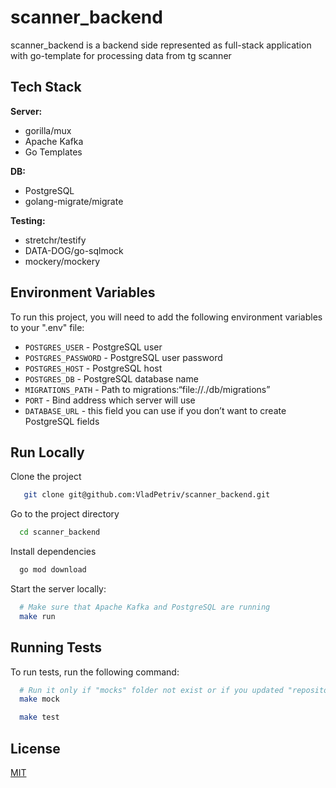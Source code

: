 # scanner_backend

scanner_backend is a backend side represented as full-stack application with go-template for processing data from tg scanner


## Tech Stack

**Server:** 
- gorilla/mux
- Apache Kafka
- Go Templates

**DB:**
- PostgreSQL
- golang-migrate/migrate

**Testing:**
- stretchr/testify
- DATA-DOG/go-sqlmock
- mockery/mockery



## Environment Variables

To run this project, you will need to add the following environment variables to your ".env" file:
- `POSTGRES_USER` - PostgreSQL user
- `POSTGRES_PASSWORD` - PostgreSQL user password
- `POSTGRES_HOST` - PostgreSQL host
- `POSTGRES_DB` - PostgreSQL database name
- `MIGRATIONS_PATH` - Path to migrations:“file://./db/migrations”
- `PORT` - Bind address which server will use
- `DATABASE_URL` - this field you can use if you don’t want to create PostgreSQL fields

## Run Locally

Clone the project

```bash
   git clone git@github.com:VladPetriv/scanner_backend.git
```

Go to the project directory

```bash
  cd scanner_backend
```

Install dependencies

```bash
  go mod download
```

Start the server locally:

```bash
  # Make sure that Apache Kafka and PostgreSQL are running
  make run
```


## Running Tests

To run tests, run the following command:

```bash
  # Run it only if "mocks" folder not exist or if you updated "repository.go" files
  make mock 
```

```bash
  make test 
```
## License

[MIT](https://choosealicense.com/licenses/mit/)
